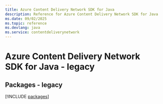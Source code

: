 ```yaml
---
title: Azure Content Delivery Network SDK for Java
description: Reference for Azure Content Delivery Network SDK for Java
ms.date: 09/02/2025
ms.topic: reference
ms.devlang: java
ms.service: contentdeliverynetwork
---
```

# Azure Content Delivery Network SDK for Java - legacy
## Packages - legacy
[!INCLUDE [packages](content-delivery-network-index.md)]